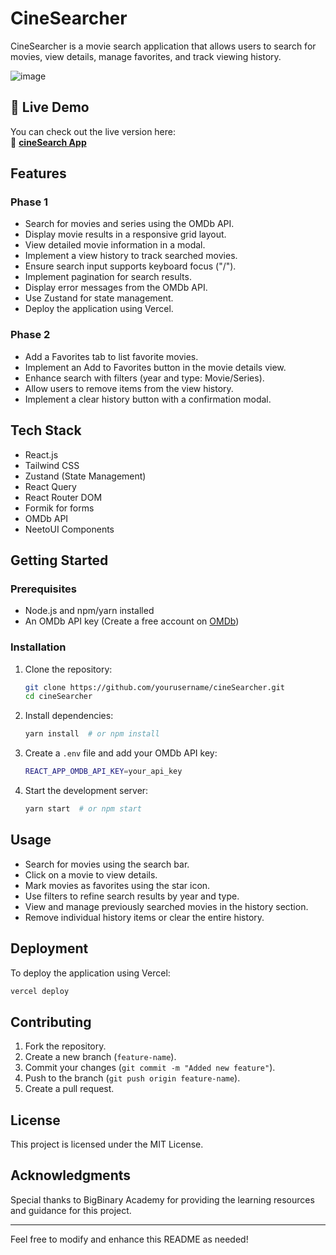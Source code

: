 # CineSearcher

CineSearcher is a movie search application that allows users to search for movies, view details, manage favorites, and track viewing history.

![image](https://github.com/user-attachments/assets/4bff4044-ae04-42f0-91d8-5251d4d383d8)

## 🚀 Live Demo
You can check out the live version here:  
🔗 **[cineSearch App](https://cine-search-two.vercel.app/)**

## Features

### Phase 1
- Search for movies and series using the OMDb API.
- Display movie results in a responsive grid layout.
- View detailed movie information in a modal.
- Implement a view history to track searched movies.
- Ensure search input supports keyboard focus ("/").
- Implement pagination for search results.
- Display error messages from the OMDb API.
- Use Zustand for state management.
- Deploy the application using Vercel.

### Phase 2
- Add a Favorites tab to list favorite movies.
- Implement an Add to Favorites button in the movie details view.
- Enhance search with filters (year and type: Movie/Series).
- Allow users to remove items from the view history.
- Implement a clear history button with a confirmation modal.

## Tech Stack
- React.js
- Tailwind CSS
- Zustand (State Management)
- React Query
- React Router DOM
- Formik for forms
- OMDb API
- NeetoUI Components

## Getting Started

### Prerequisites
- Node.js and npm/yarn installed
- An OMDb API key (Create a free account on [OMDb](https://www.omdbapi.com/))

### Installation

1. Clone the repository:
   ```sh
   git clone https://github.com/yourusername/cineSearcher.git
   cd cineSearcher
   ```
2. Install dependencies:
   ```sh
   yarn install  # or npm install
   ```
3. Create a `.env` file and add your OMDb API key:
   ```sh
   REACT_APP_OMDB_API_KEY=your_api_key
   ```
4. Start the development server:
   ```sh
   yarn start  # or npm start
   ```

## Usage
- Search for movies using the search bar.
- Click on a movie to view details.
- Mark movies as favorites using the star icon.
- Use filters to refine search results by year and type.
- View and manage previously searched movies in the history section.
- Remove individual history items or clear the entire history.

## Deployment
To deploy the application using Vercel:
```sh
vercel deploy
```

## Contributing
1. Fork the repository.
2. Create a new branch (`feature-name`).
3. Commit your changes (`git commit -m "Added new feature"`).
4. Push to the branch (`git push origin feature-name`).
5. Create a pull request.

## License
This project is licensed under the MIT License.

## Acknowledgments
Special thanks to BigBinary Academy for providing the learning resources and guidance for this project.

---

Feel free to modify and enhance this README as needed!


